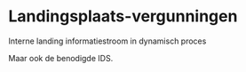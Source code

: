 # Landingsplaats-vergunningen
Interne landing informatiestroom in dynamisch proces

Maar ook de benodigde IDS.
